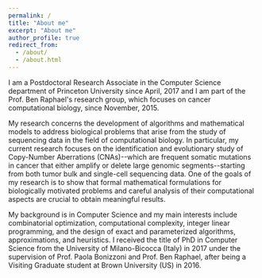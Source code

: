 ```yaml
---
permalink: /
title: "About me"
excerpt: "About me"
author_profile: true
redirect_from: 
  - /about/
  - /about.html
---
```


I am a Postdoctoral Research Associate in the Computer Science department of Princeton University since April, 2017 and I am part of the Prof. Ben Raphael's research group, which focuses on cancer computational biology, since November, 2015.

My research concerns the development of algorithms and mathematical models to address biological problems that arise from the study of sequencing data in the field of computational biology. In particular, my current research focuses on the identification and evolutionary study of Copy-Number Aberrations (CNAs)--which are frequent somatic mutations in cancer that either amplify or delete large genomic segments--starting from both tumor bulk and single-cell sequencing data. One of the goals of my research is to show that formal mathematical formulations for biologically motivated problems and careful analysis of their computational aspects are crucial to obtain meaningful results.

My background is in Computer Science and my main interests include combinatorial optimization, computational complexity, integer linear programming, and the design of exact and parameterized algorithms, approximations, and heuristics. I received the title of PhD in Computer Science from the University of Milano-Bicocca (Italy) in 2017 under the supervision of Prof. Paola Bonizzoni and Prof. Ben Raphael, after being a Visiting Graduate student at Brown University (US) in 2016.
